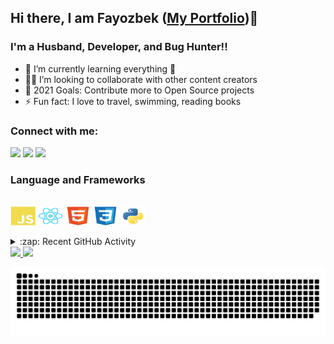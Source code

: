 ## Hi there, I am Fayozbek ([My Portfolio][website])👋

### I'm a Husband, Developer, and Bug Hunter!!

- 🌱 I’m currently learning everything 🤣
- 👨‍💻 I’m looking to collaborate with other content creators
- 🥅 2021 Goals: Contribute more to Open Source projects
- ⚡ Fun fact: I love to travel, swimming, reading books

### Connect with me:
  <div> 
  <a href="https://www.instagram.com/fayozbek.rustamov/" target="_blank"><img src="https://img.shields.io/badge/-Instagram-%23E4405F?style=for-the-badge&logo=instagram&logoColor=white" target="_blank"></a>
  <a href = "mailto:f.f.rustamov@gmail.com"><img src="https://img.shields.io/badge/-Gmail-%23333?style=for-the-badge&logo=gmail&logoColor=white" target="_blank"></a>
  <a href="https://www.linkedin.com/in/fayozbek-rustamov-80b422178/" target="_blank"><img src="https://img.shields.io/badge/-LinkedIn-%230077B5?style=for-the-badge&logo=linkedin&logoColor=white" target="_blank"></a> 
</div>


### Language and Frameworks
<div style="display: inline_block"><br>
  <img align="center" alt="Fayoz-Js" height="30" width="40" src="https://raw.githubusercontent.com/devicons/devicon/master/icons/javascript/javascript-plain.svg">
  <img align="center" alt="Fayoz-React" height="30" width="40" src="https://raw.githubusercontent.com/devicons/devicon/master/icons/react/react-original.svg">
  <img align="center" alt="Fayoz-HTML" height="30" width="40" src="https://raw.githubusercontent.com/devicons/devicon/master/icons/html5/html5-original.svg">
  <img align="center" alt="Fayoz-CSS" height="30" width="40" src="https://raw.githubusercontent.com/devicons/devicon/master/icons/css3/css3-original.svg">
  <img align="center" alt="Fayoz-Python" height="30" width="40" src="https://raw.githubusercontent.com/devicons/devicon/master/icons/python/python-original.svg">
  </div>
  <br>
  
  <details>
  <summary>:zap: Recent GitHub Activity</summary>
 
<!--START_SECTION:activity-->
1. 🎉 Merged PR [#77](https://github.com/mukhtorov/orderfood/tree/home) in [uzFoode-commerce/filters](https://github.com/mukhtorov/orderfood/tree/home)
2. 🎉 Merged PR [#78](https://github.com/mukhtorov/orderfood/tree/home) in [uzFoode-commerce/billing](https://github.com/mukhtorov/orderfood/tree/billing/src)
3. 🗣 Commented on [#17](https://github.com/mukhtorov/orderfood/tree/tagSidebar) in [sideBar-completed](https://github.com/mukhtorov/orderfood/tree/tagSidebar)
4. ❌ Closed PR [#63](https://github.com/mukhtorov/wbba_web/tree/avatar) in [Web-Brain_Academy/Ant-Design](https://github.com/mukhtorov/wbba_web/tree/avatar)
5. 🎉 Merged PR [#62](https://github.com/kholdarboev/houzing/tree/myProfile) in [houzing/myProfile](https://github.com/kholdarboev/houzing/tree/myProfile)
6. 🎉 Merged PR [#31](https://github.com/kholdarboev/houzing/tree/footer) in [houzing/footer](https://github.com/kholdarboev/houzing/tree/footer)
7. 🎉 Merged PR [#67](https://github.com/kholdarboev/houzing/tree/invoice) in [houzing/invoice](https://github.com/kholdarboev/houzing/tree/invoice)
8. 🎉 Merged PR [#6](https://github.com/kholdarboev/houzing/tree/navbar) in [houzing/navbar](https://github.com/kholdarboev/houzing/tree/navbar)
 

 
<!--END_SECTION:activity-->
</details>

  <div>
  <a href="https://github.com/FBek90">
  <img height="180em" src="https://github-readme-stats.vercel.app/api?username=FBek90&show_icons=true&theme=dracula&include_all_commits=true&count_private=true"/>
  <img height="180em" src="https://github-readme-stats.vercel.app/api/top-langs/?username=FBek90&layout=compact&langs_count=3&theme=dracula"/> 
</div>
  
  ![Snake animation](https://github.com/FBek90/FBek90/blob/output/github-contribution-grid-snake.svg)
  
  
  [website]: https://codeSTACKr.com
